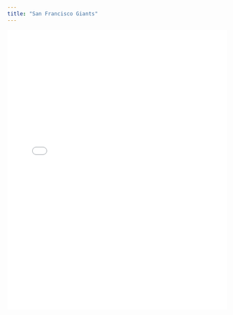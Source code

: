 ```yaml
---
title: "San Francisco Giants"
---
```



<iframe id="igraph" scrolling="no" style="border:none;" seamless="seamless" src="/plots/SFG.html" height="640" width="100%"></iframe>